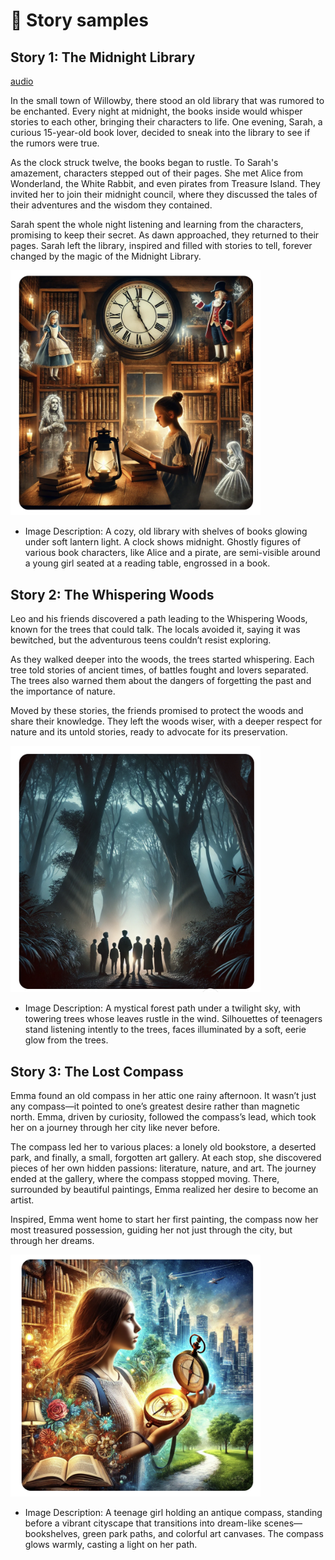 # 🌳 Story samples

## Story 1: The Midnight Library

[audio](https://github.com/MK316/Digital-Literacy-Class/blob/main/materials/story01.mp3)

In the small town of Willowby, there stood an old library that was rumored to be enchanted. Every night at midnight, the books inside would whisper stories to each other, bringing their characters to life. One evening, Sarah, a curious 15-year-old book lover, decided to sneak into the library to see if the rumors were true.

As the clock struck twelve, the books began to rustle. To Sarah's amazement, characters stepped out of their pages. She met Alice from Wonderland, the White Rabbit, and even pirates from Treasure Island. They invited her to join their midnight council, where they discussed the tales of their adventures and the wisdom they contained.

Sarah spent the whole night listening and learning from the characters, promising to keep their secret. As dawn approached, they returned to their pages. Sarah left the library, inspired and filled with stories to tell, forever changed by the magic of the Midnight Library.

<img src = "https://github.com/MK316/Digital-Literacy-Class/raw/main/materials/story01.png" width="400">

+ Image Description: A cozy, old library with shelves of books glowing under soft lantern light. A clock shows midnight. Ghostly figures of various book characters, like Alice and a pirate, are semi-visible around a young girl seated at a reading table, engrossed in a book.

## Story 2: The Whispering Woods
Leo and his friends discovered a path leading to the Whispering Woods, known for the trees that could talk. The locals avoided it, saying it was bewitched, but the adventurous teens couldn’t resist exploring.

As they walked deeper into the woods, the trees started whispering. Each tree told stories of ancient times, of battles fought and lovers separated. The trees also warned them about the dangers of forgetting the past and the importance of nature.

Moved by these stories, the friends promised to protect the woods and share their knowledge. They left the woods wiser, with a deeper respect for nature and its untold stories, ready to advocate for its preservation.

<img src = "https://github.com/MK316/Digital-Literacy-Class/raw/main/materials/story02.png" width="400">

+ Image Description: A mystical forest path under a twilight sky, with towering trees whose leaves rustle in the wind. Silhouettes of teenagers stand listening intently to the trees, faces illuminated by a soft, eerie glow from the trees.

## Story 3: The Lost Compass
Emma found an old compass in her attic one rainy afternoon. It wasn’t just any compass—it pointed to one’s greatest desire rather than magnetic north. Emma, driven by curiosity, followed the compass’s lead, which took her on a journey through her city like never before.

The compass led her to various places: a lonely old bookstore, a deserted park, and finally, a small, forgotten art gallery. At each stop, she discovered pieces of her own hidden passions: literature, nature, and art. The journey ended at the gallery, where the compass stopped moving. There, surrounded by beautiful paintings, Emma realized her desire to become an artist.

Inspired, Emma went home to start her first painting, the compass now her most treasured possession, guiding her not just through the city, but through her dreams.

<img src = "https://github.com/MK316/Digital-Literacy-Class/raw/main/materials/story03.png" width="400">

+ Image Description: A teenage girl holding an antique compass, standing before a vibrant cityscape that transitions into dream-like scenes—bookshelves, green park paths, and colorful art canvases. The compass glows warmly, casting a light on her path.

